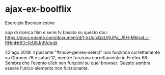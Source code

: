 # ajax-ex-boolflix
Esercizio Boolean estivo 

app di ricerca film e serie tv basato su questo doc: https://docs.google.com/document/d/1-kUoIxQaLIKUPa_JSH-MhlxoLL-RHmHr5Dc1eU8JnPA/edit

22 ago 2019: Il pulsante "#show-genres-select" non funziona correttamente su Chrome 76 e safari 12, mentre funziona correttamente in Firefox 68. Sembra che l'evento click non funzioni su quei browser. Questo sembra essere l'unico elemento non funzionante.
